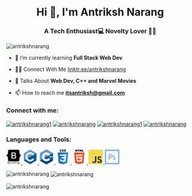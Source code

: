 <h1 align="center">Hi 👋, I'm Antriksh Narang</h1>
<h3 align="center">A Tech Enthusiast💻 Novelty Lover 🤸🏻</h3>

<p align="left"> <img src="https://komarev.com/ghpvc/?username=antrikshnarang&label=Profile%20Visits&color=f4b924&style=flat" alt="antrikshnarang" /> </p>

- 🌱 I’m currently learning **Full Stack Web Dev**

- 👨‍💻 Connect With Me [linktr.ee/antrikshnarang](https://linktr.ee/antrikshnarang)

- 💬 Talks About **Web Dev, C++ and Marvel Movies**

- 📫 How to reach me **itsantriksh@gmail.com**

<h3 align="left">Connect with me:</h3>
<p align="left">
<a href="https://twitter.com/antrikshnarang1" target="blank"><img align="center" src="https://raw.githubusercontent.com/rahuldkjain/github-profile-readme-generator/master/src/images/icons/Social/twitter.svg" alt="antrikshnarang1" height="30" width="40" /></a>
<a href="https://linkedin.com/in/antrikshnarang" target="blank"><img align="center" src="https://raw.githubusercontent.com/rahuldkjain/github-profile-readme-generator/master/src/images/icons/Social/linked-in-alt.svg" alt="antrikshnarang" height="30" width="40" /></a>
<a href="https://fb.com/antrikshnarang1" target="blank"><img align="center" src="https://raw.githubusercontent.com/rahuldkjain/github-profile-readme-generator/master/src/images/icons/Social/facebook.svg" alt="antrikshnarang1" height="30" width="40" /></a>
<a href="https://instagram.com/antrikshnarang" target="blank"><img align="center" src="https://raw.githubusercontent.com/rahuldkjain/github-profile-readme-generator/master/src/images/icons/Social/instagram.svg" alt="antrikshnarang" height="30" width="40" /></a>
</p>

<h3 align="left">Languages and Tools:</h3>
<p align="left"> <a href="https://getbootstrap.com" target="_blank" rel="noreferrer"> <img src="https://raw.githubusercontent.com/devicons/devicon/master/icons/bootstrap/bootstrap-plain-wordmark.svg" alt="bootstrap" width="40" height="40"/> </a> <a href="https://www.cprogramming.com/" target="_blank" rel="noreferrer"> <img src="https://raw.githubusercontent.com/devicons/devicon/master/icons/c/c-original.svg" alt="c" width="40" height="40"/> </a> <a href="https://www.w3schools.com/cpp/" target="_blank" rel="noreferrer"> <img src="https://raw.githubusercontent.com/devicons/devicon/master/icons/cplusplus/cplusplus-original.svg" alt="cplusplus" width="40" height="40"/> </a> <a href="https://www.w3schools.com/css/" target="_blank" rel="noreferrer"> <img src="https://raw.githubusercontent.com/devicons/devicon/master/icons/css3/css3-original-wordmark.svg" alt="css3" width="40" height="40"/> </a> <a href="https://www.w3.org/html/" target="_blank" rel="noreferrer"> <img src="https://raw.githubusercontent.com/devicons/devicon/master/icons/html5/html5-original-wordmark.svg" alt="html5" width="40" height="40"/> </a> <a href="https://developer.mozilla.org/en-US/docs/Web/JavaScript" target="_blank" rel="noreferrer"> <img src="https://raw.githubusercontent.com/devicons/devicon/master/icons/javascript/javascript-original.svg" alt="javascript" width="40" height="40"/> </a> <a href="https://www.photoshop.com/en" target="_blank" rel="noreferrer"> <img src="https://raw.githubusercontent.com/devicons/devicon/master/icons/photoshop/photoshop-line.svg" alt="photoshop" width="40" height="40"/> </a> </p>

<p><img align="left" src="https://github-readme-stats.vercel.app/api/top-langs?username=antrikshnarang&show_icons=true&theme=synthwave&locale=en&layout=compact" alt="antrikshnarang" /></p>

<p>&nbsp;<img align="center" src="https://github-readme-stats.vercel.app/api?username=antrikshnarang&show_icons=true&theme=synthwave&locale=en" alt="antrikshnarang" /></p>

<p><img align="center" src="https://github-readme-streak-stats.herokuapp.com/?user=antrikshnarang&" alt="antrikshnarang" /></p>

